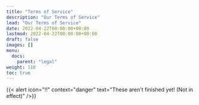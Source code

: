 ```yaml
---
title: "Terms of Service"
description: "Our Terms of Service"
lead: "Our Terms of Service"
date: 2022-04-22T00:00:00+00:00
lastmod: 2022-04-22T00:00:00+00:00
draft: false
images: []
menu:
  docs:
    parent: "legal"
weight: 110
toc: true
---
```


{{< alert icon="‼️" context="danger" text="These aren't finished yet! (Not in effect)" />}}

